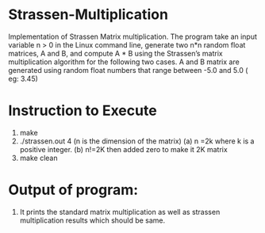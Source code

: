 # Strassen-Multiplication
Implementation of Strassen Matrix multiplication.
The program take an input variable n > 0 in the Linux command line, generate two n*n random float matrices, A and B, and compute A * B using the Strassen’s matrix multiplication algorithm for the following two cases. A and B matrix are generated using random float numbers that range between -5.0 and 5.0 ( eg: 3.45)

# Instruction to Execute
1. make
2. ./strassen.out 4 (n is the dimension of the matrix)
    (a) n =2k where k is a positive integer.
    (b) n!=2K then added zero to make it 2K matrix
3. make clean

# Output of program:
1. It prints the standard matrix multiplication as well as strassen multiplication results which should be same.

